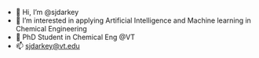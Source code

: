 - 👋 Hi, I’m @sjdarkey
- 👀 I’m interested in applying Artificial Intelligence and Machine learning in Chemical Engineering 
- 🌱 PhD Student in Chemical Eng @VT
- 📫 sjdarkey@vt.edu

<!---
darkey-junior/darkey-junior is a ✨ special ✨ repository because its `README.md` (this file) appears on your GitHub profile.
You can click the Preview link to take a look at your changes.
--->
